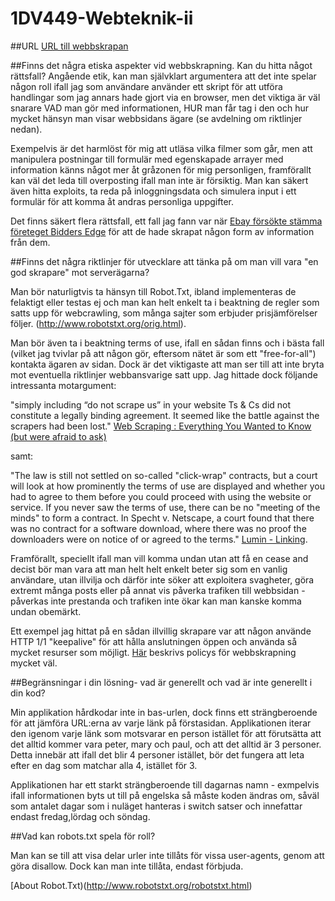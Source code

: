 # 1DV449-Webteknik-ii
##URL
[URL till webbskrapan](http://hg222dv.freeiz.com/)

##Finns det några etiska aspekter vid webbskrapning. Kan du hitta något rättsfall?
Angående etik, kan man självklart argumentera att det inte spelar någon roll ifall jag som användare använder ett skript för att utföra
handlingar som jag annars hade gjort via en browser, men det viktiga är väl snarare VAD man gör med informationen, HUR man får tag i den
och hur mycket hänsyn man visar webbsidans ägare (se avdelning om riktlinjer nedan).

Exempelvis är det harmlöst för mig att utläsa vilka filmer som går, men att manipulera postningar till formulär med egenskapade
arrayer med information känns något mer åt gråzonen för mig personligen, framförallt kan väl det leda till overposting ifall man inte är
försiktig. Man kan säkert även hitta exploits, ta reda på inloggningsdata och simulera input i ett formulär för att komma åt andras personliga
uppgifter.

Det finns säkert flera rättsfall, ett fall jag fann var när [Ebay försökte stämma företeget Bidders Edge](http://www.tomwbell.com/NetLaw/Ch06/eBay.html)
för att de hade skrapat någon form av information från dem.

##Finns det några riktlinjer för utvecklare att tänka på om man vill vara "en god skrapare" mot serverägarna?

Man bör naturligtvis ta hänsyn till Robot.Txt, ibland implementeras de felaktigt eller testas ej och
man kan helt enkelt ta i beaktning de regler som satts upp för webcrawling, som många sajter som erbjuder prisjämförelser följer.
(http://www.robotstxt.org/orig.html).

Man bör även ta i beaktning terms of use, ifall en sådan finns och i bästa fall (vilket jag tvivlar på att någon gör, eftersom
nätet är som ett "free-for-all") kontakta ägaren av sidan. Dock är det viktigaste att man ser till att inte bryta mot eventuella
riktlinjer webbansvarige satt upp. Jag hittade dock följande intressanta motargument:

"simply including “do not scrape us” in your website Ts & Cs did not constitute a legally binding agreement. It seemed like the battle against the scrapers had been lost."
[Web Scraping : Everything You Wanted to Know (but were afraid to ask)](http://resources.distilnetworks.com/h/i/111901208-web-scraping-everything-you-wanted-to-know-but-were-afraid-to-ask/181642)

samt:

"The law is still not settled on so-called "click-wrap" contracts, but a court will look at how prominently the terms of use are displayed and whether you had to agree to them before you could proceed with using the website or service.
If you never saw the terms of use, there can be no "meeting of the minds" to form a contract. In Specht v. Netscape, a court found that there was no contract for a software download, where there was no proof the downloaders were on notice of or agreed to the terms."
[Lumin - Linking](https://www.lumendatabase.org/topics/18#QID596).

Framförallt, speciellt ifall man vill komma undan utan att få en cease and decist bör man vara att man helt helt enkelt beter sig
som en vanlig användare, utan illvilja och därför inte söker att exploitera svagheter, göra extremt många posts eller på annat vis
påverka trafiken till webbsidan - påverkas inte prestanda och trafiken inte ökar kan man kanske komma undan obemärkt.

Ett exempel jag hittat på en sådan illvillig skrapare var att någon använde  HTTP 1/1 "keepalive" 
för att hålla anslutningen öppen och använda så mycket resurser som möjligt. [Här](https://www.cs.washington.edu/lab/webcrawler-policy)
beskrivs policys för webbskrapning mycket väl.

##Begränsningar i din lösning- vad är generellt och vad är inte generellt i din kod?

Min applikation hårdkodar inte in bas-urlen, dock finns ett strängberoende för att jämföra URL:erna av varje länk på förstasidan.
Applikationen iterar den igenom varje länk som motsvarar en person istället för att förutsätta att det alltid kommer vara peter, mary och paul, och att det alltid är 
3 personer. Detta innebär att ifall det blir 4 personer istället, bör det fungera att leta efter en dag som matchar alla 4, istället för 3.

Applikationen har ett starkt strängberoende till dagarnas namn - exmpelvis ifall informationen byts ut till på engelska så 
måste koden ändras om, såväl som antalet dagar som i nuläget hanteras i switch satser och innefattar endast fredag,lördag och söndag.


##Vad kan robots.txt spela för roll?

Man kan se till att visa delar urler inte tillåts för vissa user-agents, genom att göra disallow. Dock kan man inte tillåta, endast förbjuda.

[About Robot.Txt)(http://www.robotstxt.org/robotstxt.html)

